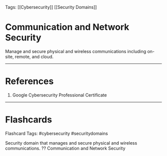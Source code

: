Tags: [[Cybersecurity]] [[Security Domains]]
# Communication and Network Security

Manage and secure physical and wireless communications including on-site, remote, and cloud.

---
# References

1. Google Cybersecurity Professional Certificate

---
# Flashcards

Flashcard Tags: #cybersecurity #securitydomains 

Security domain that manages and secure physical and wireless communications.
??
Communication and Network Security
<!--SR:!2024-04-29,3,250!2024-04-27,1,210-->